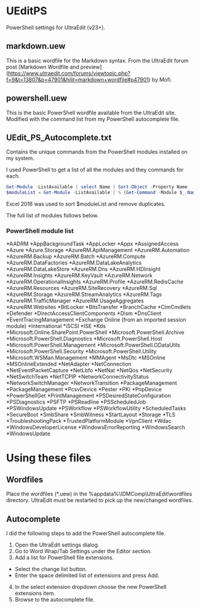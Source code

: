 # UEditPS
PowerShell settings for UltraEdit (v23+).

## markdown.uew
This is a basic wordfile for the Markdown syntax. 
From the UltraEdit forum post [Markdown Wordfile and preview] (https://www.ultraedit.com/forums/viewtopic.php?f=9&t=13807&p=47901&hilit=markdown+wordfile#p47901) by Mofi.

## powershell.uew
This is the basic PowerShell wordfile available from the UltraEdit site. Modified with the command list from my PowerShell autocomplete file.

## UEdit_PS_Autocomplete.txt
Contains the unique commands from the PowerShell modules installed on my system.

I used PowerShell to get a list of all the modules and they commands for each.
```PowerShell
Get-Module -ListAvailable | select Name | Sort-Object -Property Name
$moduleList = Get-Module -ListAvailable | % {Get-Command -Module $_.Name | select Name}
```

Excel 2016 was used to sort $moduleList and remove duplicates.

The full list of modules follows below.
### PowerShell module list
*AADRM
*AppBackgroundTask
*AppLocker
*Appx
*AssignedAccess
*Azure
*Azure.Storage
*AzureRM.ApiManagement
*AzureRM.Automation
*AzureRM.Backup
*AzureRM.Batch
*AzureRM.Compute
*AzureRM.DataFactories
*AzureRM.DataLakeAnalytics
*AzureRM.DataLakeStore
*AzureRM.Dns
*AzureRM.HDInsight
*AzureRM.Insights
*AzureRM.KeyVault
*AzureRM.Network
*AzureRM.OperationalInsights
*AzureRM.Profile
*AzureRM.RedisCache
*AzureRM.Resources
*AzureRM.SiteRecovery
*AzureRM.Sql
*AzureRM.Storage
*AzureRM.StreamAnalytics
*AzureRM.Tags
*AzureRM.TrafficManager
*AzureRM.UsageAggregates
*AzureRM.Websites
*BitLocker
*BitsTransfer
*BranchCache
*CimCmdlets
*Defender
*DirectAccessClientComponents
*Dism
*DnsClient
*EventTracingManagement
*Exchange Online (from an imported session module)
*International
*iSCSI
*ISE
*Kds
*Microsoft.Online.SharePoint.PowerShell
*Microsoft.PowerShell.Archive
*Microsoft.PowerShell.Diagnostics
*Microsoft.PowerShell.Host
*Microsoft.PowerShell.Management
*Microsoft.PowerShell.ODataUtils
*Microsoft.PowerShell.Security
*Microsoft.PowerShell.Utility
*Microsoft.WSMan.Management
*MMAgent
*MsDtc
*MSOnline
*MSOnlineExtended
*NetAdapter
*NetConnection
*NetEventPacketCapture
*NetLbfo
*NetNat
*NetQos
*NetSecurity
*NetSwitchTeam
*NetTCPIP
*NetworkConnectivityStatus
*NetworkSwitchManager
*NetworkTransition
*PackageManagement
*PackageManagement
*PcsvDevice
*Pester
*PKI
*PnpDevice
*PowerShellGet
*PrintManagement
*PSDesiredStateConfiguration
*PSDiagnostics
*PSFTP
*PSReadline
*PSScheduledJob
*PSWindowsUpdate
*PSWorkflow
*PSWorkflowUtility
*ScheduledTasks
*SecureBoot
*SmbShare
*SmbWitness
*StartLayout
*Storage
*TLS
*TroubleshootingPack
*TrustedPlatformModule
*VpnClient
*Wdac
*WindowsDeveloperLicense
*WindowsErrorReporting
*WindowsSearch
*WindowsUpdate

# Using these files
## Wordfiles
Place the wordfiles (*.uew) in the %appdata%\IDMComp\UltraEdit\wordfiles directory. 
UltraEdit must be restarted to pick up the new/changed wordfiles.

## Autocomplete
I did the following steps to add the PowerShell autocomplete file.

1. Open the UltraEdit settings dialog.
2. Go to Word Wrap/Tab Settings under the Editor section.
3. Add a list for PowerShell file extensions.
  - Select the change list button.
  - Enter the space delimited list of extensions and press Add.
4. In the select extension dropdown choose the new PowerShell extensions item.
5. Browse to the autocomplete file.
